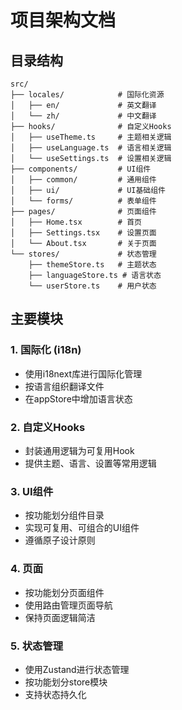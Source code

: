 # 项目架构文档

## 目录结构

```
src/
├── locales/            # 国际化资源
│   ├── en/             # 英文翻译
│   └── zh/             # 中文翻译
├── hooks/              # 自定义Hooks
│   ├── useTheme.ts     # 主题相关逻辑
│   ├── useLanguage.ts  # 语言相关逻辑
│   └── useSettings.ts  # 设置相关逻辑
├── components/         # UI组件
│   ├── common/         # 通用组件
│   ├── ui/             # UI基础组件
│   └── forms/          # 表单组件
├── pages/              # 页面组件
│   ├── Home.tsx        # 首页
│   ├── Settings.tsx    # 设置页面
│   └── About.tsx       # 关于页面
└── stores/             # 状态管理
    ├── themeStore.ts   # 主题状态
    ├── languageStore.ts # 语言状态
    └── userStore.ts    # 用户状态
```

## 主要模块

### 1. 国际化 (i18n)
- 使用i18next库进行国际化管理
- 按语言组织翻译文件
- 在appStore中增加语言状态

### 2. 自定义Hooks
- 封装通用逻辑为可复用Hook
- 提供主题、语言、设置等常用逻辑

### 3. UI组件
- 按功能划分组件目录
- 实现可复用、可组合的UI组件
- 遵循原子设计原则

### 4. 页面
- 按功能划分页面组件
- 使用路由管理页面导航
- 保持页面逻辑简洁

### 5. 状态管理
- 使用Zustand进行状态管理
- 按功能划分store模块
- 支持状态持久化